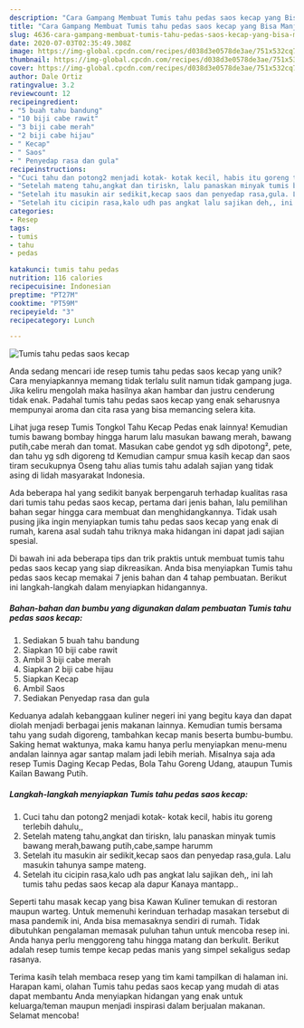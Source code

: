 ```yaml
---
description: "Cara Gampang Membuat Tumis tahu pedas saos kecap yang Bisa Manjain Lidah"
title: "Cara Gampang Membuat Tumis tahu pedas saos kecap yang Bisa Manjain Lidah"
slug: 4636-cara-gampang-membuat-tumis-tahu-pedas-saos-kecap-yang-bisa-manjain-lidah
date: 2020-07-03T02:35:49.308Z
image: https://img-global.cpcdn.com/recipes/d038d3e0578de3ae/751x532cq70/tumis-tahu-pedas-saos-kecap-foto-resep-utama.jpg
thumbnail: https://img-global.cpcdn.com/recipes/d038d3e0578de3ae/751x532cq70/tumis-tahu-pedas-saos-kecap-foto-resep-utama.jpg
cover: https://img-global.cpcdn.com/recipes/d038d3e0578de3ae/751x532cq70/tumis-tahu-pedas-saos-kecap-foto-resep-utama.jpg
author: Dale Ortiz
ratingvalue: 3.2
reviewcount: 12
recipeingredient:
- "5 buah tahu bandung"
- "10 biji cabe rawit"
- "3 biji cabe merah"
- "2 biji cabe hijau"
- " Kecap"
- " Saos"
- " Penyedap rasa dan gula"
recipeinstructions:
- "Cuci tahu dan potong2 menjadi kotak- kotak kecil, habis itu goreng terlebih dahulu,,"
- "Setelah mateng tahu,angkat dan tiriskn, lalu panaskan minyak tumis bawang merah,bawang putih,cabe,sampe harumm"
- "Setelah itu masukin air sedikit,kecap saos dan penyedap rasa,gula. Lalu masukin tahunya sampe mateng."
- "Setelah itu cicipin rasa,kalo udh pas angkat lalu sajikan deh,, ini lah tumis tahu pedas saos kecap ala dapur Kanaya mantapp.."
categories:
- Resep
tags:
- tumis
- tahu
- pedas

katakunci: tumis tahu pedas 
nutrition: 116 calories
recipecuisine: Indonesian
preptime: "PT27M"
cooktime: "PT59M"
recipeyield: "3"
recipecategory: Lunch

---
```



![Tumis tahu pedas saos kecap](https://img-global.cpcdn.com/recipes/d038d3e0578de3ae/751x532cq70/tumis-tahu-pedas-saos-kecap-foto-resep-utama.jpg)

Anda sedang mencari ide resep tumis tahu pedas saos kecap yang unik? Cara menyiapkannya memang tidak terlalu sulit namun tidak gampang juga. Jika keliru mengolah maka hasilnya akan hambar dan justru cenderung tidak enak. Padahal tumis tahu pedas saos kecap yang enak seharusnya mempunyai aroma dan cita rasa yang bisa memancing selera kita.

Lihat juga resep Tumis Tongkol Tahu Kecap Pedas enak lainnya! Kemudian tumis bawang bombay hingga harum lalu masukan bawang merah, bawang putih,cabe merah dan tomat. Masukan cabe gendot yg sdh dipotong², pete, dan tahu yg sdh digoreng td Kemudian campur smua kasih kecap dan saos tiram secukupnya Oseng tahu alias tumis tahu adalah sajian yang tidak asing di lidah masyarakat Indonesia.

Ada beberapa hal yang sedikit banyak berpengaruh terhadap kualitas rasa dari tumis tahu pedas saos kecap, pertama dari jenis bahan, lalu pemilihan bahan segar hingga cara membuat dan menghidangkannya. Tidak usah pusing jika ingin menyiapkan tumis tahu pedas saos kecap yang enak di rumah, karena asal sudah tahu triknya maka hidangan ini dapat jadi sajian spesial.


Di bawah ini ada beberapa tips dan trik praktis untuk membuat tumis tahu pedas saos kecap yang siap dikreasikan. Anda bisa menyiapkan Tumis tahu pedas saos kecap memakai 7 jenis bahan dan 4 tahap pembuatan. Berikut ini langkah-langkah dalam menyiapkan hidangannya.

<!--inarticleads1-->

##### Bahan-bahan dan bumbu yang digunakan dalam pembuatan Tumis tahu pedas saos kecap:

1. Sediakan 5 buah tahu bandung
1. Siapkan 10 biji cabe rawit
1. Ambil 3 biji cabe merah
1. Siapkan 2 biji cabe hijau
1. Siapkan  Kecap
1. Ambil  Saos
1. Sediakan  Penyedap rasa dan gula


Keduanya adalah kebanggaan kuliner negeri ini yang begitu kaya dan dapat diolah menjadi berbagai jenis makanan lainnya. Kemudian tumis bersama tahu yang sudah digoreng, tambahkan kecap manis beserta bumbu-bumbu. Saking hemat waktunya, maka kamu hanya perlu menyiapkan menu-menu andalan lainnya agar santap malam jadi lebih meriah. Misalnya saja ada resep Tumis Daging Kecap Pedas, Bola Tahu Goreng Udang, ataupun Tumis Kailan Bawang Putih. 

<!--inarticleads2-->

##### Langkah-langkah menyiapkan Tumis tahu pedas saos kecap:

1. Cuci tahu dan potong2 menjadi kotak- kotak kecil, habis itu goreng terlebih dahulu,,
1. Setelah mateng tahu,angkat dan tiriskn, lalu panaskan minyak tumis bawang merah,bawang putih,cabe,sampe harumm
1. Setelah itu masukin air sedikit,kecap saos dan penyedap rasa,gula. Lalu masukin tahunya sampe mateng.
1. Setelah itu cicipin rasa,kalo udh pas angkat lalu sajikan deh,, ini lah tumis tahu pedas saos kecap ala dapur Kanaya mantapp..


Seperti tahu masak kecap yang bisa Kawan Kuliner temukan di restoran maupun warteg. Untuk memenuhi kerinduan terhadap masakan tersebut di masa pandemik ini, Anda bisa memasaknya sendiri di rumah. Tidak dibutuhkan pengalaman memasak puluhan tahun untuk mencoba resep ini. Anda hanya perlu menggoreng tahu hingga matang dan berkulit. Berikut adalah resep tumis tempe kecap pedas manis yang simpel sekaligus sedap rasanya. 

Terima kasih telah membaca resep yang tim kami tampilkan di halaman ini. Harapan kami, olahan Tumis tahu pedas saos kecap yang mudah di atas dapat membantu Anda menyiapkan hidangan yang enak untuk keluarga/teman maupun menjadi inspirasi dalam berjualan makanan. Selamat mencoba!
